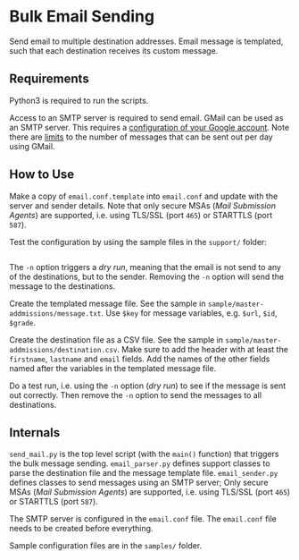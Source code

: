 # Bulk Email Sending

Send email to multiple destination addresses.
Email message is templated, such that each destination receives its custom message.

## Requirements

Python3 is required to run the scripts.

Access to an SMTP server is required to send email.
GMail can be used as an SMTP server.
This requires a [configuration of your Google account](https://kb.synology.com/en-global/SRM/tutorial/How_to_use_Gmail_SMTP_server_to_send_emails_for_SRM).
Note there are [limits](https://support.google.com/a/answer/166852) to the number of messages that can be sent out per day using GMail.

## How to Use

Make a copy of `email.conf.template` into `email.conf` and update with the server and sender details.
Note that only secure MSAs (*Mail Submission Agents*) are supported, i.e. using TLS/SSL (port `465`) or STARTTLS (port `587`).

Test the configuration by using the sample files in the `support/` folder:

```
```

The `-n` option triggers a *dry run*, meaning that the email is not send to any of the destinations, but to the sender.
Removing the `-n` option will send the message to the destinations.

Create the templated message file.
See the sample in `sample/master-addmissions/message.txt`.
Use `$key` for message variables, e.g. `$url`, `$id`, `$grade`.

Create the destination file as a CSV file.
See the sample in `sample/master-addmissions/destination.csv`.
Make sure to add the header with at least the `firstname`, `lastname` and `email` fields.
Add the names of the other fields named after the variables in the templated message file.

Do a test run, i.e. using the `-n` option (*dry run*) to see if the message is sent out correctly.
Then remove the `-n` option to send the messages to all destinations.

## Internals

`send_mail.py` is the top level script (with the `main()` function) that triggers the bulk message sending.
`email_parser.py` defines support classes to parse the destination file and the message template file.
`email_sender.py` defines classes to send messages using an SMTP server;
Only secure MSAs (*Mail Submission Agents*) are supported, i.e. using TLS/SSL (port `465`) or STARTTLS (port `587`).

The SMTP server is configured in the `email.conf` file.
The `email.conf` file needs to be created before everything.

Sample configuration files are in the `samples/` folder.
